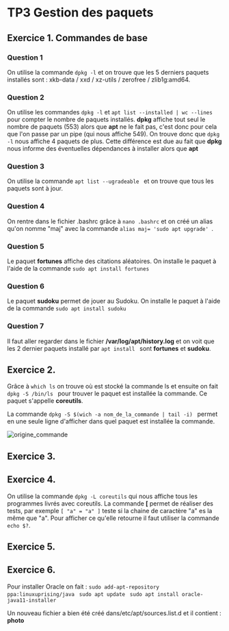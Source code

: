 # TP3 Gestion des paquets

## Exercice 1. Commandes de base

### Question 1

On utilise la commande ```dpkg -l``` et on trouve que les 5 derniers paquets installés sont : 
xkb-data /  xxd / xz-utils / zerofree / zlib1g:amd64.

### Question 2
On utilise les commandes ```dpkg -l``` et ```apt list --installed | wc --lines``` pour compter le nombre de paquets installés. **dpkg** affiche tout seul le nombre de paquets (553) alors que **apt**  ne le fait pas, c'est donc pour cela que l'on passe par un pipe (qui nous affiche 549).
On trouve donc que ```dpkg -l``` nous affiche 4 paquets de plus. Cette différence est due au fait que **dpkg** nous informe des éventuelles dépendances à installer alors que **apt** 

### Question 3
On utilise la commande ```apt list --ugradeable ``` et on trouve que tous les paquets sont à jour.

### Question 4
On rentre dans le fichier .bashrc grâce à ```nano .bashrc``` et on créé un alias qu'on nomme "maj" avec la commande ```alias maj= 'sudo apt upgrade' ```.

### Question 5
Le paquet  **fortunes** affiche des citations aléatoires.
On installe le paquet à l'aide de la commande ```sudo apt install fortunes ```  

### Question 6
Le paquet **sudoku** permet de jouer au Sudoku.
On installe le paquet à l'aide de la commande ```sudo apt install sudoku ```

### Question 7
Il faut aller regarder dans le fichier **/var/log/apt/history.log** et on voit que les 2 dernier paquets installé par ```apt install ``` sont **fortunes** et **sudoku**.

## Exercice 2.
Grâce à ```which ls``` on trouve où est stocké la commande ls et ensuite on fait ```dpkg -S /bin/ls ``` pour trouver le paquet est installée la commande. Ce paquet s'appelle **coreutils**.

La commande ```dpkg -S $(wich -a nom_de_la_commande | tail -i) ``` permet en une seule ligne d'afficher dans quel paquet est installée la commande.

![origine_commande](https://user-images.githubusercontent.com/60732798/76021867-53f23680-5f26-11ea-9f46-00955dec5f5c.png)

## Exercice 3.


## Exercice 4.

On utilise la commande ```dpkg -L coreutils``` qui nous affiche tous les programmes livrés avec coreutils.
La commande **[** permet de réaliser des tests, par exemple ```[ "a" = "a" ]``` teste si la chaine de caractère "a" es la même que "a". Pour afficher ce qu'elle retourne il faut utiliser la commande ```echo $?```.


## Exercice 5.


## Exercice 6.

Pour installer Oracle on fait : 
```sudo add-apt-repository ppa:linuxuprising/java ``` 
```sudo apt update ``` 
```sudo apt install oracle-java11-installer```

Un nouveau fichier a bien été créé dans/etc/apt/sources.list.d et il contient : **photo**

